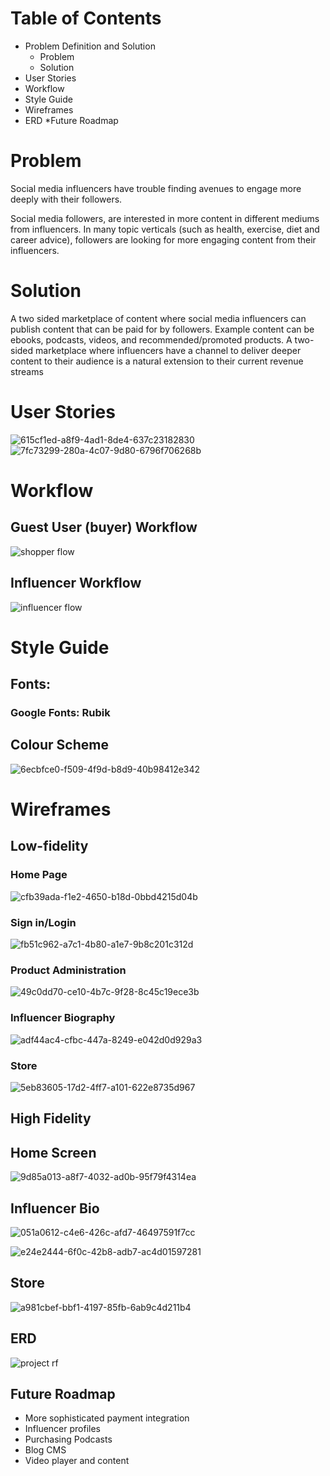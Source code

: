 # Table of Contents
* Problem Definition and Solution
	* Problem
	* Solution
* User Stories
* Workflow
* Style Guide
* Wireframes
* ERD
*Future Roadmap

# Problem
Social media influencers have trouble finding avenues to engage more deeply with their followers. 

Social media followers, are interested in more content in different mediums from influencers. In many topic verticals (such as health, exercise, diet and career advice), followers are looking for more engaging content from their influencers. 

#  Solution
A two sided marketplace of content where social media influencers can publish content that can be paid for by followers. Example content can be ebooks, podcasts, videos, and recommended/promoted products.  A two-sided marketplace where influencers have a channel to deliver deeper content to their audience is a natural extension to their current revenue streams

# User Stories
![615cf1ed-a8f9-4ad1-8de4-637c23182830](https://user-images.githubusercontent.com/35912668/39869122-b80a618a-549f-11e8-911d-ea0dc9a62437.png)
![7fc73299-280a-4c07-9d80-6796f706268b](https://user-images.githubusercontent.com/35912668/39869245-351aed66-54a0-11e8-93a0-44f0022aff15.png)

# Workflow
## Guest User (buyer) Workflow
![shopper flow](https://user-images.githubusercontent.com/35912668/39868925-0f68ae2e-549f-11e8-85c0-6b5c14197840.png)

## Influencer Workflow
![influencer flow](https://user-images.githubusercontent.com/35912668/39868916-f9e3b058-549e-11e8-984f-c19d46e5d6e0.png)

# Style Guide
## Fonts: 
### Google Fonts: Rubik

## Colour Scheme
![6ecbfce0-f509-4f9d-b8d9-40b98412e342](https://user-images.githubusercontent.com/35912668/39869279-48c1fecc-54a0-11e8-8e6c-7ef84927a884.png)

# Wireframes
## Low-fidelity
### Home Page
![cfb39ada-f1e2-4650-b18d-0bbd4215d04b](https://user-images.githubusercontent.com/35912668/39869004-59408e18-549f-11e8-9c48-5dd1bf78c8e8.png)

### Sign in/Login
![fb51c962-a7c1-4b80-a1e7-9b8c201c312d](https://user-images.githubusercontent.com/35912668/39868947-22d4ddfc-549f-11e8-82ed-be0cb5c61ec4.png)

### Product Administration
![49c0dd70-ce10-4b7c-9f28-8c45c19ece3b](https://user-images.githubusercontent.com/35912668/39869178-ecd3a2f0-549f-11e8-9cc6-591395a85807.png)
### Influencer Biography
![adf44ac4-cfbc-447a-8249-e042d0d929a3](https://user-images.githubusercontent.com/35912668/39869086-8aeb2f04-549f-11e8-9514-5e1c663152c7.png)
### Store
![5eb83605-17d2-4ff7-a101-622e8735d967](https://user-images.githubusercontent.com/35912668/39869411-b40c4372-54a0-11e8-8fbc-19d737b65df0.png)

## High Fidelity
## Home Screen
![9d85a013-a8f7-4032-ad0b-95f79f4314ea](https://user-images.githubusercontent.com/35912668/39869207-0ac40552-54a0-11e8-9e99-145c21068c4d.png)


## Influencer Bio

![051a0612-c4e6-426c-afd7-46497591f7cc](https://user-images.githubusercontent.com/35912668/39869153-ce2b3afc-549f-11e8-9161-8a9a20c26a10.png)

![e24e2444-6f0c-42b8-adb7-ac4d01597281](https://user-images.githubusercontent.com/35912668/39868981-4245d2d6-549f-11e8-9095-36bb30d8919d.png)

## Store

![a981cbef-bbf1-4197-85fb-6ab9c4d211b4](https://user-images.githubusercontent.com/35912668/39869115-a44ed40a-549f-11e8-83d9-55ad2bdf7759.png)

## ERD
![project rf](https://user-images.githubusercontent.com/35912668/39870265-0a8809b8-54a4-11e8-9f15-526a06cf1c5e.png)

## Future Roadmap
* More sophisticated payment integration
* Influencer profiles
* Purchasing Podcasts
* Blog CMS
* Video player and content